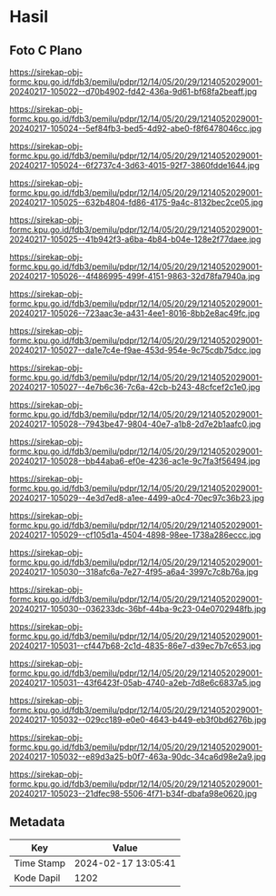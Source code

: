 # Hasil

## Foto C Plano

https://sirekap-obj-formc.kpu.go.id/fdb3/pemilu/pdpr/12/14/05/20/29/1214052029001-20240217-105022--d70b4902-fd42-436a-9d61-bf68fa2beaff.jpg

https://sirekap-obj-formc.kpu.go.id/fdb3/pemilu/pdpr/12/14/05/20/29/1214052029001-20240217-105024--5ef84fb3-bed5-4d92-abe0-f8f6478046cc.jpg

https://sirekap-obj-formc.kpu.go.id/fdb3/pemilu/pdpr/12/14/05/20/29/1214052029001-20240217-105024--6f2737c4-3d63-4015-92f7-3860fdde1644.jpg

https://sirekap-obj-formc.kpu.go.id/fdb3/pemilu/pdpr/12/14/05/20/29/1214052029001-20240217-105025--632b4804-fd86-4175-9a4c-8132bec2ce05.jpg

https://sirekap-obj-formc.kpu.go.id/fdb3/pemilu/pdpr/12/14/05/20/29/1214052029001-20240217-105025--41b942f3-a6ba-4b84-b04e-128e2f77daee.jpg

https://sirekap-obj-formc.kpu.go.id/fdb3/pemilu/pdpr/12/14/05/20/29/1214052029001-20240217-105026--4f486995-499f-4151-9863-32d78fa7940a.jpg

https://sirekap-obj-formc.kpu.go.id/fdb3/pemilu/pdpr/12/14/05/20/29/1214052029001-20240217-105026--723aac3e-a431-4ee1-8016-8bb2e8ac49fc.jpg

https://sirekap-obj-formc.kpu.go.id/fdb3/pemilu/pdpr/12/14/05/20/29/1214052029001-20240217-105027--da1e7c4e-f9ae-453d-954e-9c75cdb75dcc.jpg

https://sirekap-obj-formc.kpu.go.id/fdb3/pemilu/pdpr/12/14/05/20/29/1214052029001-20240217-105027--4e7b6c36-7c6a-42cb-b243-48cfcef2c1e0.jpg

https://sirekap-obj-formc.kpu.go.id/fdb3/pemilu/pdpr/12/14/05/20/29/1214052029001-20240217-105028--7943be47-9804-40e7-a1b8-2d7e2b1aafc0.jpg

https://sirekap-obj-formc.kpu.go.id/fdb3/pemilu/pdpr/12/14/05/20/29/1214052029001-20240217-105028--bb44aba6-ef0e-4236-ac1e-9c7fa3f56494.jpg

https://sirekap-obj-formc.kpu.go.id/fdb3/pemilu/pdpr/12/14/05/20/29/1214052029001-20240217-105029--4e3d7ed8-a1ee-4499-a0c4-70ec97c36b23.jpg

https://sirekap-obj-formc.kpu.go.id/fdb3/pemilu/pdpr/12/14/05/20/29/1214052029001-20240217-105029--cf105d1a-4504-4898-98ee-1738a286eccc.jpg

https://sirekap-obj-formc.kpu.go.id/fdb3/pemilu/pdpr/12/14/05/20/29/1214052029001-20240217-105030--318afc6a-7e27-4f95-a6a4-3997c7c8b76a.jpg

https://sirekap-obj-formc.kpu.go.id/fdb3/pemilu/pdpr/12/14/05/20/29/1214052029001-20240217-105030--036233dc-36bf-44ba-9c23-04e0702948fb.jpg

https://sirekap-obj-formc.kpu.go.id/fdb3/pemilu/pdpr/12/14/05/20/29/1214052029001-20240217-105031--cf447b68-2c1d-4835-86e7-d39ec7b7c653.jpg

https://sirekap-obj-formc.kpu.go.id/fdb3/pemilu/pdpr/12/14/05/20/29/1214052029001-20240217-105031--43f6423f-05ab-4740-a2eb-7d8e6c6837a5.jpg

https://sirekap-obj-formc.kpu.go.id/fdb3/pemilu/pdpr/12/14/05/20/29/1214052029001-20240217-105032--029cc189-e0e0-4643-b449-eb3f0bd6276b.jpg

https://sirekap-obj-formc.kpu.go.id/fdb3/pemilu/pdpr/12/14/05/20/29/1214052029001-20240217-105032--e89d3a25-b0f7-463a-90dc-34ca6d98e2a9.jpg

https://sirekap-obj-formc.kpu.go.id/fdb3/pemilu/pdpr/12/14/05/20/29/1214052029001-20240217-105023--21dfec98-5506-4f71-b34f-dbafa98e0620.jpg


## Metadata

| Key        | Value               |
| ---------- | ------------------- |
| Time Stamp | 2024-02-17 13:05:41 |
| Kode Dapil | 1202                |



